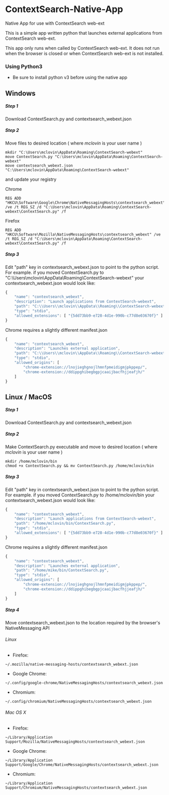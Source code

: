 # ContextSearch-Native-App
Native App for use with ContextSearch web-ext

This is a simple app written python that launches external applications from ContextSearch web-ext.

This app only runs when called by ContextSearch web-ext.  It does not run when the browser is closed or when ContextSearch web-ext is not installed.

### Using Python3
* Be sure to install python v3 before using the native app

## Windows

##### Step 1
Download ContextSearch.py and contextsearch_webext.json

##### Step 2
Move files to desired location ( where <i>mclovin</i> is your user name )

```
mkdir "C:\Users\mclovin\AppData\Roaming\ContextSearch-webext"
move ContextSearch.py "C:\Users\mclovin\AppData\Roaming\ContextSearch-webext"
move contextsearch_webext.json "C:\Users\mclovin\AppData\Roaming\ContextSearch-webext"
```

and update your registry

Chrome
```
REG ADD "HKCU\Software\Google\Chrome\NativeMessagingHosts\contextsearch_webext" /ve /t REG_SZ /d "C:\Users\mclovin\AppData\Roaming\ContextSearch-webext\ContextSearch.py" /f
```

Firefox
```
REG ADD "HKCU\Software\Mozilla\NativeMessagingHosts\contextsearch_webext" /ve /t REG_SZ /d "C:\Users\mclovin\AppData\Roaming\ContextSearch-webext\ContextSearch.py" /f
```

##### Step 3
Edit "path" key in contextsearch_webext.json to point to the python script.  For example. if you moved ContextSearch.py to  "C:\Users\mclovin\AppData\Roaming\ContextSearch-webext" your contextsearch_webext.json would look like:

```javascript
{
    "name": "contextsearch_webext",
    "description": "Launch applications from ContextSearch-webext",
    "path": "C:\\Users\\mclovin\\AppData\\Roaming\\ContextSearch-webext\\ContextSearch.py",
    "type": "stdio",
    "allowed_extensions": [ "{5dd73bb9-e728-4d1e-990b-c77d8e03670f}" ]
}
```

Chrome requires a slightly different manifest.json

```javascript
{
    "name": "contextsearch_webext",
    "description": "Launches external application",
    "path": "C:\\Users\\mclovin\\AppData\\Roaming\\ContextSearch-webext\\ContextSearch.py",
    "type": "stdio",
    "allowed_origins": [ 
        "chrome-extension://lnojieghgnojlhmnfpmeidigmjpkppep/",
        "chrome-extension://ddippghibegbgpjcaaijbacfhjjeafjh/"
    ]
}
```

## Linux / MacOS

##### Step 1
Download ContextSearch.py and contextsearch_webext.json

##### Step 2
Make ContextSearch.py executable and move to desired location ( where <i>mclovin</i> is your user name )

```
mkdir /home/mclovin/bin
chmod +x ContextSearch.py && mv ContextSearch.py /home/mclovin/bin
```

##### Step 3
Edit "path" key in contextsearch_webext.json to point to the python script.  For example. if you moved ContextSearch.py to  /home/mclovin/bin your contextsearch_webext.json would look like:

```javascript
{
    "name": "contextsearch_webext",
    "description": "Launch applications from ContextSearch-webext",
    "path": "/home/mclovin/bin/ContextSearch.py",
    "type": "stdio",
    "allowed_extensions": [ "{5dd73bb9-e728-4d1e-990b-c77d8e03670f}" ]
}
```

Chrome requires a slightly different manifest.json

```javascript
{
    "name": "contextsearch_webext",
    "description": "Launches external application",
    "path": "/home/mike/bin/ContextSearch.py",
    "type": "stdio",
    "allowed_origins": [ 
        "chrome-extension://lnojieghgnojlhmnfpmeidigmjpkppep/",
        "chrome-extension://ddippghibegbgpjcaaijbacfhjjeafjh/"
    ]
}
```

##### Step 4
Move contextsearch_webext.json to the location required by the browser's NativeMessaging API

###### Linux
* Firefox: 
```
~/.mozilla/native-messaging-hosts/contextsearch_webext.json
```
* Google Chrome: 
```
~/.config/google-chrome/NativeMessagingHosts/contextsearch_webext.json
```
* Chromium: 
```
~/.config/chromium/NativeMessagingHosts/contextsearch_webext.json
```

###### Mac OS X
* Firefox: 
```
~/Library/Application Support/Mozilla/NativeMessagingHosts/contextsearch_webext.json
```
* Google Chrome: 
```
~/Library/Application Support/Google/Chrome/NativeMessagingHosts/contextsearch_webext.json
```
* Chromium: 
```
~/Library/Application Support/Chromium/NativeMessagingHosts/contextsearch_webext.json
```

